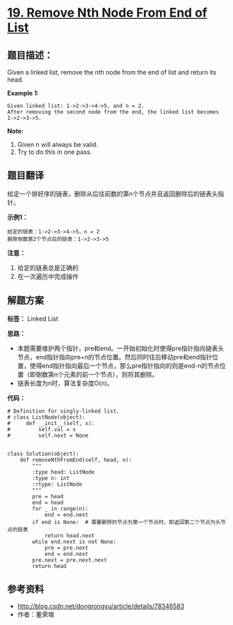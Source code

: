 # [19. Remove Nth Node From End of List](https://leetcode.com/problems/remove-nth-node-from-end-of-list/description/)

## 题目描述：

Given a linked list, remove the nth node from the end of list and return its head.

**Example 1:**

```
Given linked list: 1->2->3->4->5, and n = 2.
After removing the second node from the end, the linked list becomes 1->2->3->5.
```

**Note:**
1. Given n will always be valid.
2. Try to do this in one pass.

## 题目翻译

给定一个排好序的链表，删除从后往前数的第n个节点并且返回删除后的链表头指针。


**示例1：**

```
给定的链表：1->2->3->4->5，n = 2
删除倒数第2个节点后的链表：1->2->3->5
```

**注意：**
1. 给定的链表总是正确的
2. 在一次遍历中完成操作

## 解题方案

**标签：** Linked List

**思路：**

- 本题需要维护两个指针，pre和end。一开始初始化时使得pre指针指向链表头节点，end指针指向pre+n的节点位置。然后同时往后移动pre和end指针位置，使得end指针指向最后一个节点，那么pre指针指向的则是end-n的节点位置（即倒数第n个元素的前一个节点），则将其删除。
- 链表长度为n时，算法复杂度O(n)。


**代码：**

```
# Definition for singly-linked list.
# class ListNode(object):
#     def __init__(self, x):
#         self.val = x
#         self.next = None


class Solution(object):
    def removeNthFromEnd(self, head, n):
        """
        :type head: ListNode
        :type n: int
        :rtype: ListNode
        """
        pre = head
        end = head
        for _ in range(n):
            end = end.next
        if end is None:  # 需要删除的节点为第一个节点时，即返回第二个节点为头节点的链表
            return head.next
        while end.next is not None:
            pre = pre.next
            end = end.next
        pre.next = pre.next.next 
        return head

```

## 参考资料
- http://blog.csdn.net/dongrongyu/article/details/78346583
- 作者：董荣堉
